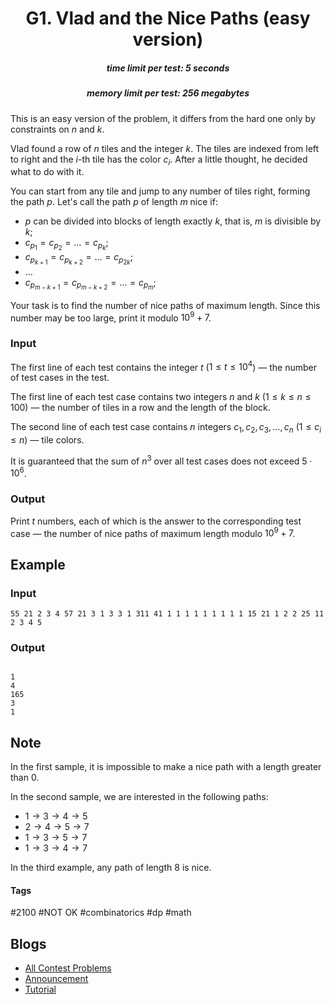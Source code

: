 <h1 style='text-align: center;'> G1. Vlad and the Nice Paths (easy version)</h1>

<h5 style='text-align: center;'>time limit per test: 5 seconds</h5>
<h5 style='text-align: center;'>memory limit per test: 256 megabytes</h5>

This is an easy version of the problem, it differs from the hard one only by constraints on $n$ and $k$.

Vlad found a row of $n$ tiles and the integer $k$. The tiles are indexed from left to right and the $i$-th tile has the color $c_i$. After a little thought, he decided what to do with it.

You can start from any tile and jump to any number of tiles right, forming the path $p$. Let's call the path $p$ of length $m$ nice if:

* $p$ can be divided into blocks of length exactly $k$, that is, $m$ is divisible by $k$;
* $c_{p_1} = c_{p_2} = \ldots = c_{p_k}$;
* $c_{p_{k+1}} = c_{p_{k+2}} = \ldots = c_{p_{2k}}$;
* $\ldots$
* $c_{p_{m-k+1}} = c_{p_{m-k+2}} = \ldots = c_{p_{m}}$;

Your task is to find the number of nice paths of maximum length. Since this number may be too large, print it modulo $10^9 + 7$.

### Input

The first line of each test contains the integer $t$ ($1 \le t \le 10^4$) — the number of test cases in the test.

The first line of each test case contains two integers $n$ and $k$ ($1 \le k \le n \le 100$) — the number of tiles in a row and the length of the block.

The second line of each test case contains $n$ integers $c_1, c_2, c_3, \dots, c_n$ ($1 \le c_i \le n$) — tile colors.

It is guaranteed that the sum of $n^3$ over all test cases does not exceed $5 \cdot 10^6$.

### Output

Print $t$ numbers, each of which is the answer to the corresponding test case — the number of nice paths of maximum length modulo $10^9 + 7$.

## Example

### Input


```text
55 21 2 3 4 57 21 3 1 3 3 1 311 41 1 1 1 1 1 1 1 1 1 15 21 1 2 2 25 11 2 3 4 5
```
### Output

```text

1
4
165
3
1

```
## Note

In the first sample, it is impossible to make a nice path with a length greater than $0$.

In the second sample, we are interested in the following paths:

* $1 \rightarrow 3 \rightarrow 4 \rightarrow 5$
* $2 \rightarrow 4 \rightarrow 5 \rightarrow 7$
* $1 \rightarrow 3 \rightarrow 5 \rightarrow 7$
* $1 \rightarrow 3 \rightarrow 4 \rightarrow 7$

In the third example, any path of length $8$ is nice.



#### Tags 

#2100 #NOT OK #combinatorics #dp #math 

## Blogs
- [All Contest Problems](../Codeforces_Round_863_(Div._3).md)
- [Announcement](../blogs/Announcement.md)
- [Tutorial](../blogs/Tutorial.md)
